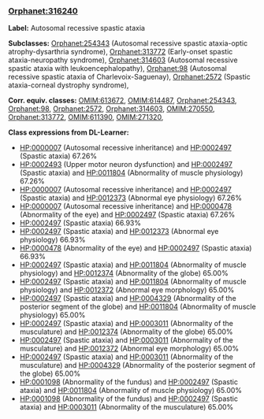 
### [Orphanet:316240](http://www.orpha.net/ORDO/Orphanet_316240)
**Label:** Autosomal recessive spastic ataxia

**Subclasses:** [Orphanet:254343](http://www.orpha.net/ORDO/Orphanet_254343) (Autosomal recessive spastic ataxia-optic atrophy-dysarthria syndrome), [Orphanet:313772](http://www.orpha.net/ORDO/Orphanet_313772) (Early-onset spastic ataxia-neuropathy syndrome), [Orphanet:314603](http://www.orpha.net/ORDO/Orphanet_314603) (Autosomal recessive spastic ataxia with leukoencephalopathy), [Orphanet:98](http://www.orpha.net/ORDO/Orphanet_98) (Autosomal recessive spastic ataxia of Charlevoix-Saguenay), [Orphanet:2572](http://www.orpha.net/ORDO/Orphanet_2572) (Spastic ataxia-corneal dystrophy syndrome), 

**Corr. equiv. classes:** [OMIM:613672](http://purl.obolibrary.org/obo/OMIM_613672), [OMIM:614487](http://purl.obolibrary.org/obo/OMIM_614487), [Orphanet:254343](http://www.orpha.net/ORDO/Orphanet_254343), [Orphanet:98](http://www.orpha.net/ORDO/Orphanet_98), [Orphanet:2572](http://www.orpha.net/ORDO/Orphanet_2572), [Orphanet:314603](http://www.orpha.net/ORDO/Orphanet_314603), [OMIM:270550](http://purl.obolibrary.org/obo/OMIM_270550), [Orphanet:313772](http://www.orpha.net/ORDO/Orphanet_313772), [OMIM:611390](http://purl.obolibrary.org/obo/OMIM_611390), [OMIM:271320](http://purl.obolibrary.org/obo/OMIM_271320), 

**Class expressions from DL-Learner:**

- [HP:0000007](http://purl.obolibrary.org/obo/HP_0000007) (Autosomal recessive inheritance) and [HP:0002497](http://purl.obolibrary.org/obo/HP_0002497) (Spastic ataxia) 67.26%
- [HP:0002493](http://purl.obolibrary.org/obo/HP_0002493) (Upper motor neuron dysfunction) and [HP:0002497](http://purl.obolibrary.org/obo/HP_0002497) (Spastic ataxia) and [HP:0011804](http://purl.obolibrary.org/obo/HP_0011804) (Abnormality of muscle physiology) 67.26%
- [HP:0000007](http://purl.obolibrary.org/obo/HP_0000007) (Autosomal recessive inheritance) and [HP:0002497](http://purl.obolibrary.org/obo/HP_0002497) (Spastic ataxia) and [HP:0012373](http://purl.obolibrary.org/obo/HP_0012373) (Abnormal eye physiology) 67.26%
- [HP:0000007](http://purl.obolibrary.org/obo/HP_0000007) (Autosomal recessive inheritance) and [HP:0000478](http://purl.obolibrary.org/obo/HP_0000478) (Abnormality of the eye) and [HP:0002497](http://purl.obolibrary.org/obo/HP_0002497) (Spastic ataxia) 67.26%
- [HP:0002497](http://purl.obolibrary.org/obo/HP_0002497) (Spastic ataxia) 66.93%
- [HP:0002497](http://purl.obolibrary.org/obo/HP_0002497) (Spastic ataxia) and [HP:0012373](http://purl.obolibrary.org/obo/HP_0012373) (Abnormal eye physiology) 66.93%
- [HP:0000478](http://purl.obolibrary.org/obo/HP_0000478) (Abnormality of the eye) and [HP:0002497](http://purl.obolibrary.org/obo/HP_0002497) (Spastic ataxia) 66.93%
- [HP:0002497](http://purl.obolibrary.org/obo/HP_0002497) (Spastic ataxia) and [HP:0011804](http://purl.obolibrary.org/obo/HP_0011804) (Abnormality of muscle physiology) and [HP:0012374](http://purl.obolibrary.org/obo/HP_0012374) (Abnormality of the globe) 65.00%
- [HP:0002497](http://purl.obolibrary.org/obo/HP_0002497) (Spastic ataxia) and [HP:0011804](http://purl.obolibrary.org/obo/HP_0011804) (Abnormality of muscle physiology) and [HP:0012372](http://purl.obolibrary.org/obo/HP_0012372) (Abnormal eye morphology) 65.00%
- [HP:0002497](http://purl.obolibrary.org/obo/HP_0002497) (Spastic ataxia) and [HP:0004329](http://purl.obolibrary.org/obo/HP_0004329) (Abnormality of the posterior segment of the globe) and [HP:0011804](http://purl.obolibrary.org/obo/HP_0011804) (Abnormality of muscle physiology) 65.00%
- [HP:0002497](http://purl.obolibrary.org/obo/HP_0002497) (Spastic ataxia) and [HP:0003011](http://purl.obolibrary.org/obo/HP_0003011) (Abnormality of the musculature) and [HP:0012374](http://purl.obolibrary.org/obo/HP_0012374) (Abnormality of the globe) 65.00%
- [HP:0002497](http://purl.obolibrary.org/obo/HP_0002497) (Spastic ataxia) and [HP:0003011](http://purl.obolibrary.org/obo/HP_0003011) (Abnormality of the musculature) and [HP:0012372](http://purl.obolibrary.org/obo/HP_0012372) (Abnormal eye morphology) 65.00%
- [HP:0002497](http://purl.obolibrary.org/obo/HP_0002497) (Spastic ataxia) and [HP:0003011](http://purl.obolibrary.org/obo/HP_0003011) (Abnormality of the musculature) and [HP:0004329](http://purl.obolibrary.org/obo/HP_0004329) (Abnormality of the posterior segment of the globe) 65.00%
- [HP:0001098](http://purl.obolibrary.org/obo/HP_0001098) (Abnormality of the fundus) and [HP:0002497](http://purl.obolibrary.org/obo/HP_0002497) (Spastic ataxia) and [HP:0011804](http://purl.obolibrary.org/obo/HP_0011804) (Abnormality of muscle physiology) 65.00%
- [HP:0001098](http://purl.obolibrary.org/obo/HP_0001098) (Abnormality of the fundus) and [HP:0002497](http://purl.obolibrary.org/obo/HP_0002497) (Spastic ataxia) and [HP:0003011](http://purl.obolibrary.org/obo/HP_0003011) (Abnormality of the musculature) 65.00%


